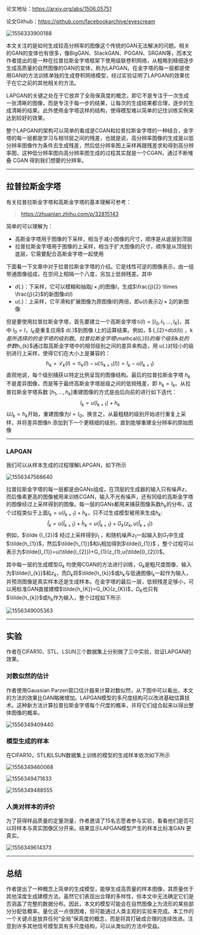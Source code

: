 论文地址：https://arxiv.org/abs/1506.05751

论文Github：https://github.com/facebookarchive/eyescream

![1556333900188](C:\Users\dyliang\AppData\Roaming\Typora\typora-user-images\1556333900188.png)

本文关注的是如何生成较高分辨率的图像这个传统的GAN无法解决的问题。相关的GAN的变体也有很多，像BigGAN、StackGAN、PGGAN、SRGAN等，而本文作者提出的是一种在拉普拉斯金字塔框架下使用级联卷积网络，从粗略到精细逐步生成高质量的自然图像的GAN的变体，称为LAPGAN。在金字塔的每一层都是使用GAN的方法训练单独的生成卷积网络模型，经过实验证明了LAPGAN的效果优于在它之前的其他相关的方法。

LAPGAN的关键之处在于它放弃了全局保真度的概念，即它不是专注于一次生成一张清晰的图像，而是专注于每一步的结果，让每次的生成结果都合理，逐步的生成清晰的结果。此外使用金字塔这样的结构，使得模型难以简单的记住训练实例来达到较好的效果。

整个LAPGAN的架构可以简单的看成是CGAN和拉普拉斯金字塔的一种结合，金字塔的每一层都是学习与相邻层之间的残差，也就是说，高分辨率图像的生成是以低分辨率图像作为条件去生成残差，然后低分辨率图上采样再跟残差求和得到高分辨率图，这种低分辨率图向高分辨率图生成的过程其实就是一个CGAN，通过不断堆叠 CGAN 得到我们想要的分辨率。

___

## 拉普拉斯金字塔

有关拉普拉斯金字塔和高斯金字塔的基本理解可参考：

> https://zhuanlan.zhihu.com/p/32815143

简单的可以理解为：

- 高斯金字塔用于图像的下采样，相当于减小图像的尺寸，顺序是从底层到顶层
- 拉普拉斯金字塔用于图像的上采样，相当于扩大图像的尺寸，顺序是从顶层到底层，它需要配合高斯金字塔一起使用

下面看一下文章中对于拉普拉斯金字塔的介绍。它是线性可逆的图像表示，由一组带通图像组成，在空间上相隔一个八度，另加上低频残差。其中

- $d(.)$：下采样，它可以模糊和抽取$j \times j$的图像$I$，生成$\frac{j}{2} \times \frac{j}{2}$的新图像$d(I)$
- $u(.)$：上采样，它平滑和扩展图像为原图像$I$的两倍，即$u(I)$表示$2j \times 2j$的新图像

但是要使用拉普拉斯金字塔，首先要建立一个高斯金字塔$\mathcal{G}(I)=\left[I_{0}, I_{1}, \ldots, I_{K}\right]$，其中 $I_{0}=I$，$I_{K}$是重复应用$ d(.)$到图像 $I$上的运算结果。例如，$ I_{2}=d(d(I)) $，$k$是所选择的的金字塔的级别数。拉普拉斯金字塔$\mathcal{L}(I)$的每个级别$k$处的参数$h_{k}$通过取高斯金字塔中的相邻级别之间的差异来构造，用 $u(.)$对较小的级别进行上采样，使得它们在大小上是兼容的：
$$
h_{k}=\mathcal{L}_{k}(I)=\mathcal{G}_{k}(I)-u\left(\mathcal{G}_{k+1}(I)\right)=I_{k}-u\left(I_{k+1}\right)
$$
直观地说，每个级别捕获以特定比例呈现的图像结构。最后的拉普拉斯金字塔 $h_{k}$不是差异图像，而是等于最终高斯金字塔层级之间的低频残差，即 $h_{k}=I_{k}$。从拉普拉斯金字塔系数 $[h_1,... ,h_k]$重建图像的方式是由后向前的进行如下迭代：
$$
I_{k}=u\left(I_{k+1}\right)+h_{k}
$$
以$I_{k}=h_{k}$开始，重建图像为$I=I_{0}$。换言之，从最粗糙的级别开始进行重复上采样，并将差异图像$h$ 添加到下一个更精细的级别，直到能够重建全分辨率的原始图像

___

### LAPGAN 

我们可以从样本生成的过程理解LAPGAN，如下所示

![1556347568640](C:\Users\dyliang\AppData\Roaming\Typora\typora-user-images\1556347568640.png)

拉普拉斯金字塔的每一层都是由GANs组成，在顶层的生成器的输入只有噪声$z$，而后像素更高的图像被用来训练CGAN，输入不光有噪声，还有同级的高斯金字塔的图像经过上采样得到的图像。每一层的GANs都用来捕获图像系数$h_{k}$的分布，这个过程类似于上面$I_{k}=u\left(I_{k+1}\right)+h_{k}$，只不过生成模型被用来生成$h_{k}$:
$$
\tilde{I}_{k}=u\left(\tilde{I}_{k+1}\right)+\tilde{h}_{k}=u\left(\tilde{I}_{k+1}\right)+G_{k}\left(z_{k}, u\left(\tilde{I}_{k+1}\right)\right)
$$
例如，$\tilde {I_{2}}$ 经过上采样得到$l_{1}$ ，和随机噪声$z_{1}$一起输入到$G_{1}$中生成$\tilde{h_{1}}$，然后$\tilde{h_{1}}$和$l_{1}$相加得到$\tilde{I_{1}}$ ，整个过程可以表示为$\tilde{I_{1}}=u(\tilde{I_{2}})+G_{1}(z_{1},u(\tilde{I}_{2}))$。

其中每一层的生成模型$G_{k}$ 均使用CGAN的方法进行训练，$G_{k}$是粗尺度图像，输入为$\tilde{I_{k}}$和$z_{k}$，而$D_{k}$将$\tilde{h_{k}}$或$h_{k}$与低通图像$l_{k}$一起作为输入，并预测图像是真实样本还是生成样本。在金字塔的最后一层，低频残差足够小，可以用标准GAN直接建模$\tilde{h_{K}}=G_{K}(z_{K})$，$D_{K}$也只有$\tilde{h_{k}}$或$h_{k}$作为输入，整个过程如下所示

![1556349005363](C:\Users\dyliang\AppData\Roaming\Typora\typora-user-images\1556349005363.png)

------

## 实验

作者在CIFAR10、STL、LSUN三个数据集上分别做了三中实验，验证LAPGAN的效果。 

### 对数似然的估计

作者使用Gaussian Parzen窗口估计器来计算对数似然，从下图中可以看出，本文的方法的效果比GAN略微增加。LAPGAN模型的多尺度结构可以改进基础估算技术。这种新方法计算拉普拉斯金字塔每个尺度的概率，并将它们组合起来以得出整体图像的概率。

![1556349409440](C:\Users\dyliang\AppData\Roaming\Typora\typora-user-images\1556349409440.png)

### 模型生成的样本

在CIFAR10，STL和LSUN数据集上训练的模型的生成样本依次如下所示

![1556349460068](C:\Users\dyliang\AppData\Roaming\Typora\typora-user-images\1556349460068.png)

![1556349471633](C:\Users\dyliang\AppData\Roaming\Typora\typora-user-images\1556349471633.png)

![1556349488555](C:\Users\dyliang\AppData\Roaming\Typora\typora-user-images\1556349488555.png)

### 人类对样本的评价

为了获得样品质量的定量测量，作者邀请了15名志愿者参与实验，看看他们是否可以将样本与真实图像区分开来。结果显示LAPGAN模型产生的样本比标准GAN 更真实。

![1556349614373](C:\Users\dyliang\AppData\Roaming\Typora\typora-user-images\1556349614373.png)

------

## 总结

作者提出了一种概念上简单的生成模型，能够生成高质量的样本图像，其质量优于其他深度生成建模方法。虽然它们表现出合理的多样性，但本文中无法确定它们是否涵盖了完整的数据分布。因此，本文的模型可能会在自然图像上为流形的某些部分分配低概率。量化这一点很困难，但可能通过人类主观的实验来完成。本工作的一个关键点是放弃任何“全局”保真度的概念，而是将其打破成合理的连续改进。注意到许多其他信号模型具有多尺度结构，可以从类似的方法中受益。